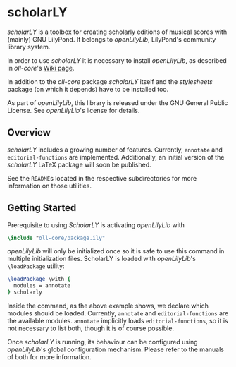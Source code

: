 # scholarLY

*scholarLY* is a toolbox for creating scholarly editions of musical scores
with (mainly) GNU LilyPond.
It belongs to *openLilyLib*, LilyPond's community library system.

In order to use *scholarLY* it is necessary to install *openLilyLib*, as described in
*oll-core*'s [Wiki page](https://github.com/openlilylib/oll-core/wiki).

In addition to the *oll-core* package *scholarLY* itself and the *stylesheets* package
(on which it depends) have to be installed too.

As part of *openLilyLib*, this library is released under the
GNU General Public License. See *openLilyLib*'s license for details.

## Overview

*scholarLY* includes a growing number of features. Currently, `annotate` and `editorial-functions` are implemented. Additionally, an initial version of the *scholarLY* LaTeX package will soon be published.

See the `README`s located in the respective subdirectories for more information on those utilities.

## Getting Started

Prerequisite to using *ScholarLY* is activating *openLilyLib* with

```lilypond
\include "oll-core/package.ily"
```

*openLilyLib* will only be initialized once so it is safe to use this command in multiple
initialization files. ScholarLY is loaded with *openLilyLib*'s `\loadPackage` utility:

```lilypond
\loadPackage \with {
  modules = annotate
} scholarly
```

Inside the command, as the above example shows, we declare which modules should be loaded. Currently, `annotate` and `editorial-functions` are the available modules. `annotate` implicitly loads `editorial-functions`, so it is not necessary to list both, though it is of course possible.

Once *scholarLY* is running, its behaviour can be configured using *openLilyLib*'s
global configuration mechanism. Please refer to the manuals of both for more information.
